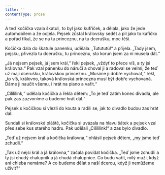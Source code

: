 ```yaml
---
title: ''
contentType: prose
---
```


<section>

A teď kočička vzala škatuli, to byl jako kufříček, a dělala, jako že jede automobilem a že odjela. Pejsek zůstal královsky sedět a pil jako to kafíčko a pořád říkal, že se na tu princeznu, na tu dcerušku, moc těší.

Kočička dala do škatule panenku, udělala: „Tutututú!“ a přijela. „Tady jsem, pejsku, přivezla tu dcerušku, tu princeznu, sto korun jsem za ni musela dát.“

„Já nejsem pejsek, já jsem král,“ řekl pejsek, „vždyť to přece víš, a ty jsi královna.“ Pak vzal panenku do náručí a choval ji a radoval se velmi, že teď už mají dcerušku, královskou princeznu. „Musíme ji dobře vychovat,“ řekl, „to víš, královno, taková královská princezna musí být dobře vychovaná. Dáme ji naučit všemu, i hrát na piano a vařit.“

„Cilililink,“ udělala kočička a řekla dětem: „To je teď zatím konec divadla, ale pak zas zazvoníme a budeme hrát dál.“

Pejsek s kočičkou si vlezli do kouta a radili se, jak to divadlo budou zas hrát dál.

Sundali si královské pláště, kočička si uvázala na hlavu šátek a pejsek vzal přes sebe kus starého hadru. Pak udělali „Cilililink!“ a zas bylo divadlo.

„Teď už nejsem král a kočička královna,“ ohlásil pejsek dětem, „my jsme teď zchudli.“

„Tak už nejsi král a já královna,“ začala povídat kočička. „Teď jsme zchudli a ty jsi chudý chalupník a já chudá chalupnice. Co budu vařit, milý muži, když ani chleba nemáme? A co budeme dělat s naší dcerou, když ji nemůžeme uživit?“

</section>
